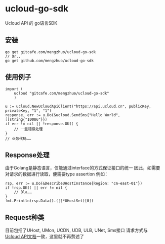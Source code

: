 # ucloud-go-sdk
Ucloud API 的 go语言SDK


## 安装
    go get gitcafe.com/mengzhuo/ucloud-go-sdk
    // Or..
    go get github.com/mengzhuo/ucloud-go-sdk

## 使用例子
    
    import (
        ucloud "gitcafe.com/mengzhuo/ucloud-go-sdk"
        )

    u := ucloud.NewUcloudApiClient("https://api.ucloud.cn", publicKey, privateKey, "1", "1")
    response, err := u.Do(&ucloud.SendSms{"Hello World", []string{"10086"}})
    if err != nil || !response.OK() {
        // 一些错误处理
    }
    // 业务代码……

## Response处理
由于Golang是静态语言，仅能通过interface的方式保证接口的统一
因此，如需要对请求的数据进行读取，便需要type assertion
例如：
    
	rsp, err := u.Do(&DescribeUHostInstance{Region: "cn-east-01"})
	if !rsp.OK() || err != nil {
        // Bla……
	}
	fmt.Println(rsp.Data().([]*UHostSet)[0])

## Request种类
目前包括了UHost, UMon, UCDN, UDB, ULB, UNet, Sms接口
请求方式与[Ucloud API文档](http://docs.ucloud.cn/api/apilist.html)一致，这里就不再赘述了

